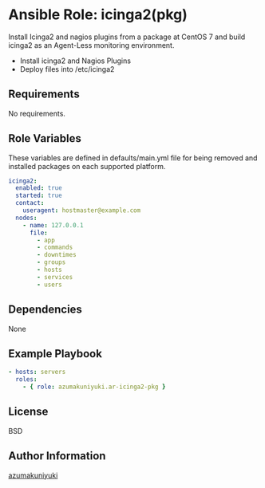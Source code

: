 Ansible Role: icinga2(pkg)
================================================================================
Install Icinga2 and nagios plugins from a package at CentOS 7 and build icinga2
as an Agent-Less monitoring environment.

- Install icinga2 and Nagios Plugins
- Deploy files into /etc/icinga2

Requirements
--------------------------------------------------------------------------------
No requirements.

Role Variables
--------------------------------------------------------------------------------
These variables are defined in defaults/main.yml file for being removed and
installed packages on each supported platform.

```yaml
icinga2:
  enabled: true
  started: true
  contact:
    useragent: hostmaster@example.com
  nodes:
    - name: 127.0.0.1
      file: 
        - app
        - commands
        - downtimes
        - groups
        - hosts
        - services
        - users
```

Dependencies
--------------------------------------------------------------------------------
None

Example Playbook
--------------------------------------------------------------------------------
```yaml
- hosts: servers
  roles:
    - { role: azumakuniyuki.ar-icinga2-pkg }
```

License
--------------------------------------------------------------------------------
BSD

Author Information
--------------------------------------------------------------------------------
[azumakuniyuki](http://nyaan.jp)

